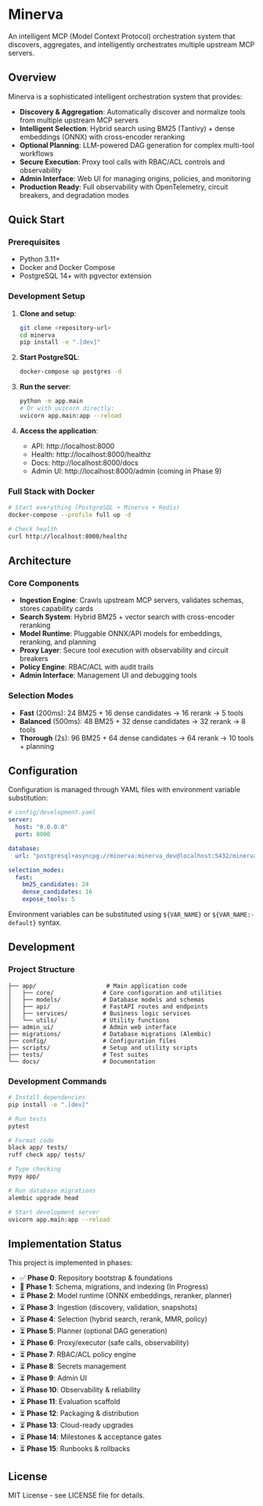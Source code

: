 # Minerva

An intelligent MCP (Model Context Protocol) orchestration system that discovers, aggregates, and intelligently orchestrates multiple upstream MCP servers.

## Overview

Minerva is a sophisticated intelligent orchestration system that provides:

- **Discovery & Aggregation**: Automatically discover and normalize tools from multiple upstream MCP servers
- **Intelligent Selection**: Hybrid search using BM25 (Tantivy) + dense embeddings (ONNX) with cross-encoder reranking
- **Optional Planning**: LLM-powered DAG generation for complex multi-tool workflows
- **Secure Execution**: Proxy tool calls with RBAC/ACL controls and observability
- **Admin Interface**: Web UI for managing origins, policies, and monitoring
- **Production Ready**: Full observability with OpenTelemetry, circuit breakers, and degradation modes

## Quick Start

### Prerequisites

- Python 3.11+
- Docker and Docker Compose
- PostgreSQL 14+ with pgvector extension

### Development Setup

1. **Clone and setup**:
   ```bash
   git clone <repository-url>
   cd minerva
   pip install -e ".[dev]"
   ```

2. **Start PostgreSQL**:
   ```bash
   docker-compose up postgres -d
   ```

3. **Run the server**:
   ```bash
   python -m app.main
   # Or with uvicorn directly:
   uvicorn app.main:app --reload
   ```

4. **Access the application**:
   - API: http://localhost:8000
   - Health: http://localhost:8000/healthz  
   - Docs: http://localhost:8000/docs
   - Admin UI: http://localhost:8000/admin (coming in Phase 9)

### Full Stack with Docker

```bash
# Start everything (PostgreSQL + Minerva + Redis)
docker-compose --profile full up -d

# Check health
curl http://localhost:8000/healthz
```

## Architecture

### Core Components

- **Ingestion Engine**: Crawls upstream MCP servers, validates schemas, stores capability cards
- **Search System**: Hybrid BM25 + vector search with cross-encoder reranking
- **Model Runtime**: Pluggable ONNX/API models for embeddings, reranking, and planning
- **Proxy Layer**: Secure tool execution with observability and circuit breakers
- **Policy Engine**: RBAC/ACL with audit trails
- **Admin Interface**: Management UI and debugging tools

### Selection Modes

- **Fast** (200ms): 24 BM25 + 16 dense candidates → 16 rerank → 5 tools
- **Balanced** (500ms): 48 BM25 + 32 dense candidates → 32 rerank → 8 tools  
- **Thorough** (2s): 96 BM25 + 64 dense candidates → 64 rerank → 10 tools + planning

## Configuration

Configuration is managed through YAML files with environment variable substitution:

```yaml
# config/development.yaml
server:
  host: "0.0.0.0"
  port: 8000

database:
  url: "postgresql+asyncpg://minerva:minerva_dev@localhost:5432/minerva"

selection_modes:
  fast:
    bm25_candidates: 24
    dense_candidates: 16
    expose_tools: 5
```

Environment variables can be substituted using `${VAR_NAME}` or `${VAR_NAME:-default}` syntax.

## Development

### Project Structure

```
├── app/                    # Main application code
│   ├── core/              # Core configuration and utilities
│   ├── models/            # Database models and schemas  
│   ├── api/               # FastAPI routes and endpoints
│   ├── services/          # Business logic services
│   └── utils/             # Utility functions
├── admin_ui/              # Admin web interface
├── migrations/            # Database migrations (Alembic)
├── config/                # Configuration files
├── scripts/               # Setup and utility scripts
├── tests/                 # Test suites
└── docs/                  # Documentation
```

### Development Commands

```bash
# Install dependencies
pip install -e ".[dev]"

# Run tests
pytest

# Format code
black app/ tests/
ruff check app/ tests/

# Type checking
mypy app/

# Run database migrations
alembic upgrade head

# Start development server
uvicorn app.main:app --reload
```

## Implementation Status

This project is implemented in phases:

- ✅ **Phase 0**: Repository bootstrap & foundations
- 🚧 **Phase 1**: Schema, migrations, and indexing (In Progress)
- ⏳ **Phase 2**: Model runtime (ONNX embeddings, reranker, planner)
- ⏳ **Phase 3**: Ingestion (discovery, validation, snapshots)
- ⏳ **Phase 4**: Selection (hybrid search, rerank, MMR, policy)
- ⏳ **Phase 5**: Planner (optional DAG generation)
- ⏳ **Phase 6**: Proxy/executor (safe calls, observability)
- ⏳ **Phase 7**: RBAC/ACL policy engine
- ⏳ **Phase 8**: Secrets management
- ⏳ **Phase 9**: Admin UI
- ⏳ **Phase 10**: Observability & reliability
- ⏳ **Phase 11**: Evaluation scaffold
- ⏳ **Phase 12**: Packaging & distribution
- ⏳ **Phase 13**: Cloud-ready upgrades
- ⏳ **Phase 14**: Milestones & acceptance gates
- ⏳ **Phase 15**: Runbooks & rollbacks

## License

MIT License - see LICENSE file for details.